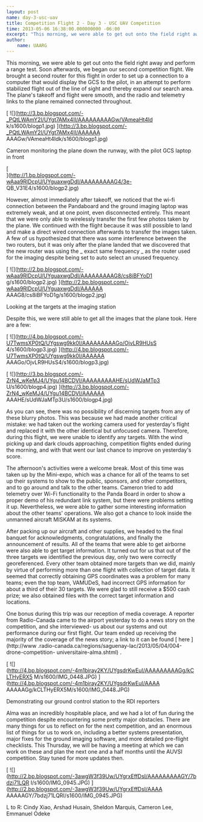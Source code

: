 ```yaml
---
layout: post
name: day-3-usc-uav
title: Competition Flight 2 - Day 3 - USC UAV Competition 
time: 2013-05-06 16:38:00.000000000 -06:00 
excerpt: "This morning, we were able to get out onto the field right away and perform a range test. Soon afterwards, we began our second competition flight."
author:
    name: UAARG
---
```


This morning, we were able to get out onto the field right away and perform a
range test. Soon afterwards, we began our second competition flight. We
brought a second router for this flight in order to set up a connection to a
computer that would display the GCS to the pilot, in an attempt to perform
stabilized flight out of the line of sight and thereby expand our search area.
The plane's takeoff and flight were smooth, and the radio and telemetry links
to the plane remained connected throughout.

  

[ ![](http://3.bp.blogspot.com/-_PQtLWAmY2I/UYgt7AMx4II/AAAAAAAAAGw/VAmeaHt4Id
k/s1600/blogp1.jpg) ](http://3.bp.blogspot.com/-_PQtLWAmY2I/UYgt7AMx4II/AAAAAA
AAAGw/VAmeaHt4Idk/s1600/blogp1.jpg)

Cameron monitoring the plane down the runway, with the pilot GCS laptop in
front

  

[  
](http://1.bp.blogspot.com/-wAaa9RlDcpU/UYguaxwgDdI/AAAAAAAAAG4/3e-
QB_V31E4/s1600/blogp2.jpg)

However, almost immediately after takeoff, we noticed that the wi-fi
connection between the Pandaboard and the ground imaging laptop was extremely
weak, and at one point, even disconnected entirely. This meant that we were
only able to wirelessly transfer the first few photos taken by the plane. We
continued with the flight because it was still possible to land and make a
direct wired connection afterwards to transfer the images taken. A few of us
hypothesized that there was some interference between the two routers, but it
was only after the plane landed that we discovered that the new router was
using the _ exact same frequency _ as the router used for the imaging  despite
being set to auto select an unused frequency.

  

[ ![](http://2.bp.blogspot.com/-wAaa9RlDcpU/UYguaxwgDdI/AAAAAAAAAG8/cs8iBFYoD1
g/s1600/blogp2.jpg) ](http://2.bp.blogspot.com/-wAaa9RlDcpU/UYguaxwgDdI/AAAAAA
AAAG8/cs8iBFYoD1g/s1600/blogp2.jpg)

Looking at the targets at the imaging station

  

Despite this, we were still able to get all the images that the plane took.
Here are a few:

  

[ ![](http://4.bp.blogspot.com/-U7TwmsXP0tQ/UYgswg9kk0I/AAAAAAAAAGo/OjvLR9HUsS
4/s1600/blogp3.jpg) ](http://4.bp.blogspot.com/-U7TwmsXP0tQ/UYgswg9kk0I/AAAAAA
AAAGo/OjvLR9HUsS4/s1600/blogp3.jpg)

[ ![](http://3.bp.blogspot.com/-ZrN4_wKeMJ4/UYgu14BCDVI/AAAAAAAAAHE/sUdWJaMTp3
U/s1600/blogp4.jpg) ](http://3.bp.blogspot.com/-ZrN4_wKeMJ4/UYgu14BCDVI/AAAAAA
AAAHE/sUdWJaMTp3U/s1600/blogp4.jpg)

  

  

As you can see, there was no possibility of discerning targets from any of
these blurry photos. This was because we had made another critical mistake: we
had taken out the working camera used for yesterday's flight and replaced it
with the other identical but unfocused camera. Therefore, during this flight,
we were unable to identify any targets.  With the wind picking up and dark
clouds approaching, competition flights ended during the morning, and with
that went our last chance to improve on yesterday's score.

  

The afternoon's activities were a welcome break. Most of this time was taken
up by the Mini-expo, which was a chance for all of the teams to set up their
systems to show to the public, sponsors, and other competitors, and to go
around and talk to the other teams. Cameron tried to add telemetry over Wi-Fi
functionality to the Panda Board in order to show a proper demo of his
redundant link system, but there were problems setting it up. Nevertheless, we
were able to gather some interesting information about the other teams'
operations. We also got a chance to look inside the unmanned aircraft MISKAM
at its systems.

  

After packing up our aircraft and other supplies, we headed to the final
banquet for acknowledgments, congratulations, and finally the announcement of
results. All of the teams that were able to get airborne were also able to get
target information. It turned out for us that out of the three targets we
identified the previous day, only two were correctly georeferenced. Every
other team obtained more targets than we did, mainly by virtue of performing
more than one flight with collection of target data. It seemed that correctly
obtaining GPS coordinates was a problem for many teams; even the top team,
VAMUDeS, had incorrect GPS information for about a third of their 30 targets.
We were glad to still receive a $500 cash prize; we also obtained files with
the correct target information and locations.

  

One bonus during this trip was our reception of media coverage. A reporter
from Radio-Canada came to the airport yesterday to do a news story on the
competition, and she interviewed- us about our systems and out performance
during our first flight. Our team ended up receiving the majority of the
coverage of the news story; a link to it can be found [ here ](http://www
.radio-canada.ca/regions/saguenay-lac/2013/05/04/004-drone-competition-
universitaire-alma.shtml) .

  

[ ![](http://4.bp.blogspot.com/-4m1biray2KY/UYgsdrKwEuI/AAAAAAAAAGg/kCLTHyERX5
M/s1600/IMG_0448.JPG) ](http://4.bp.blogspot.com/-4m1biray2KY/UYgsdrKwEuI/AAAA
AAAAAGg/kCLTHyERX5M/s1600/IMG_0448.JPG)

Demonstrating our ground control station to the RDI reporters

  

  

Alma was an incredibly hospitable place, and we had a lot of fun during the
competition despite encountering some pretty major obstacles. There are many
things for us to reflect on for the next competition, and an enormous list of
things for us to work on, including a better systems presentation, major fixes
for the ground imaging software, and more detailed pre-flight checklists. This
Thursday, we will be having a meeting at which we can work on these and plan
the next one and a half months until the AUVSI competition. Stay tuned for
more updates then.

  

[ ![](http://2.bp.blogspot.com/-3awgW3f39Uw/UYgrxEffDsI/AAAAAAAAAGY/7bdzj71LQR
I/s1600/IMG_0945.JPG) ](http://2.bp.blogspot.com/-3awgW3f39Uw/UYgrxEffDsI/AAAA
AAAAAGY/7bdzj71LQRI/s1600/IMG_0945.JPG)

L to R: Cindy Xiao, Arshad Husain, Sheldon Marquis, Cameron Lee, Emmanuel
Odeke

  

